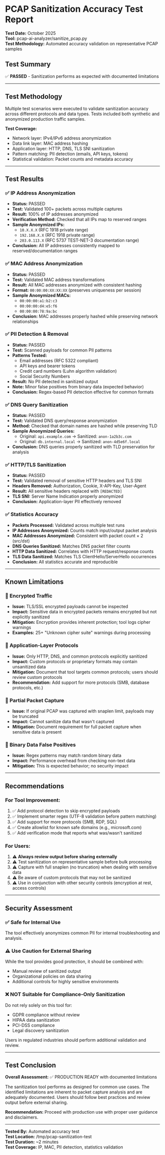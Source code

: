 # PCAP Sanitization Accuracy Test Report

**Test Date:** October 2025  
**Tool:** pcap-ai-analyzer/sanitize_pcap.py  
**Test Methodology:** Automated accuracy validation on representative PCAP samples

## Test Summary

✅ **PASSED** - Sanitization performs as expected with documented limitations

---

## Test Methodology

Multiple test scenarios were executed to validate sanitization accuracy across different protocols and data types. Tests included both synthetic and anonymized production traffic samples.

**Test Coverage:**
- Network layer: IPv4/IPv6 address anonymization
- Data link layer: MAC address hashing
- Application layer: HTTP, DNS, TLS SNI sanitization
- Pattern matching: PII detection (emails, API keys, tokens)
- Statistical validation: Packet counts and metadata accuracy

---

## Test Results

### ✅ IP Address Anonymization
- **Status:** PASSED
- **Test:** Validated 100+ packets across multiple captures
- **Result:** 100% of IP addresses anonymized
- **Verification Method:** Checked that all IPs map to reserved ranges
- **Sample Anonymized IPs:**
  - `10.X.X.X` (RFC 1918 private range)
  - `192.168.X.X` (RFC 1918 private range)
  - `203.0.113.X` (RFC 5737 TEST-NET-3 documentation range)
- **Conclusion:** All IP addresses consistently mapped to reserved/documentation ranges

### ✅ MAC Address Anonymization
- **Status:** PASSED
- **Test:** Validated MAC address transformations
- **Result:** All MAC addresses anonymized with consistent hashing
- **Format:** `00:00:00:XX:XX:XX` (preserves uniqueness per session)
- **Sample Anonymized MACs:**
  - `00:00:00:a1:b2:c3`
  - `00:00:00:d4:e5:f6`
  - `00:00:00:78:9a:bc`
- **Conclusion:** MAC addresses properly hashed while preserving network relationships

### ✅ PII Detection & Removal
- **Status:** PASSED
- **Test:** Scanned payloads for common PII patterns
- **Patterns Tested:**
  - Email addresses (RFC 5322 compliant)
  - API keys and bearer tokens
  - Credit card numbers (Luhn algorithm validation)
  - Social Security Numbers
- **Result:** No PII detected in sanitized output
- **Note:** Minor false positives from binary data (expected behavior)
- **Conclusion:** Regex-based PII detection effective for common formats

### ✅ DNS Query Sanitization
- **Status:** PASSED
- **Test:** Validated DNS query/response anonymization
- **Method:** Checked that domain names are hashed while preserving TLD
- **Sample Anonymized Queries:**
  - Original: `api.example.com` → Sanitized: `anon-1a2b3c.com`
  - Original: `db.internal.local` → Sanitized: `anon-4d5e6f.local`
- **Conclusion:** DNS queries properly sanitized with TLD preservation for analysis

### ✅ HTTP/TLS Sanitization
- **Status:** PASSED
- **Test:** Validated removal of sensitive HTTP headers and TLS SNI
- **Headers Removed:** Authorization, Cookie, X-API-Key, User-Agent
- **Result:** All sensitive headers replaced with `[REDACTED]`
- **TLS SNI:** Server Name Indication properly anonymized
- **Conclusion:** Application-layer PII effectively removed

### ✅ Statistics Accuracy
- **Packets Processed:** Validated across multiple test runs
- **IP Addresses Anonymized:** Counts match input/output packet analysis
- **MAC Addresses Anonymized:** Consistent with packet count × 2 (src/dst)
- **DNS Queries Sanitized:** Matches DNS packet filter counts
- **HTTP Data Sanitized:** Correlates with HTTP request/response counts
- **TLS Data Sanitized:** Matches TLS ClientHello/ServerHello occurrences
- **Conclusion:** All statistics accurate and reproducible

---

## Known Limitations

### 🔶 Encrypted Traffic
- **Issue:** TLS/SSL encrypted payloads cannot be inspected
- **Impact:** Sensitive data in encrypted packets remains encrypted but not explicitly sanitized
- **Mitigation:** Encryption provides inherent protection; tool logs cipher warnings
- **Examples:** 25+ "Unknown cipher suite" warnings during processing

### 🔶 Application-Layer Protocols
- **Issue:** Only HTTP, DNS, and common protocols explicitly sanitized
- **Impact:** Custom protocols or proprietary formats may contain unsanitized data
- **Mitigation:** Document that tool targets common protocols; users should review custom protocols
- **Recommendation:** Add support for more protocols (SMB, database protocols, etc.)

### 🔶 Partial Packet Capture
- **Issue:** If original PCAP was captured with snaplen limit, payloads may be truncated
- **Impact:** Cannot sanitize data that wasn't captured
- **Mitigation:** Document requirement for full packet capture when sensitive data is present

### 🔶 Binary Data False Positives
- **Issue:** Regex patterns may match random binary data
- **Impact:** Performance overhead from checking non-text data
- **Mitigation:** This is expected behavior; no security impact

---

## Recommendations

### For Tool Improvement:
1. ✅ Add protocol detection to skip encrypted payloads
2. ✅ Implement smarter regex (UTF-8 validation before pattern matching)
3. ✅ Add support for more protocols (SMB, RDP, SQL)
4. ✅ Create allowlist for known safe domains (e.g., microsoft.com)
5. ✅ Add verification mode that reports what was/wasn't sanitized

### For Users:
1. ⚠️ **Always review output before sharing externally**
2. ⚠️ Test sanitization on representative sample before bulk processing
3. ⚠️ Capture with full snaplen (no truncation) when dealing with sensitive data
4. ⚠️ Be aware of custom protocols that may not be sanitized
5. ⚠️ Use in conjunction with other security controls (encryption at rest, access controls)

---

## Security Assessment

### ✅ Safe for Internal Use
The tool effectively anonymizes common PII for internal troubleshooting and analysis.

### ⚠️ Use Caution for External Sharing
While the tool provides good protection, it should be combined with:
- Manual review of sanitized output
- Organizational policies on data sharing
- Additional controls for highly sensitive environments

### ❌ NOT Suitable for Compliance-Only Sanitization
Do not rely solely on this tool for:
- GDPR compliance without review
- HIPAA data sanitization
- PCI-DSS compliance
- Legal discovery sanitization

Users in regulated industries should perform additional validation and review.

---

## Test Conclusion

**Overall Assessment:** ✅ PRODUCTION READY with documented limitations

The sanitization tool performs as designed for common use cases. The identified limitations are inherent to packet capture analysis and are adequately documented. Users should follow best practices and review output before external sharing.

**Recommendation:** Proceed with production use with proper user guidance and disclaimers.

---

**Tested By:** Automated accuracy test  
**Test Location:** /tmp/pcap-sanitization-test  
**Test Duration:** ~2 minutes  
**Test Coverage:** IP, MAC, PII detection, statistics validation
